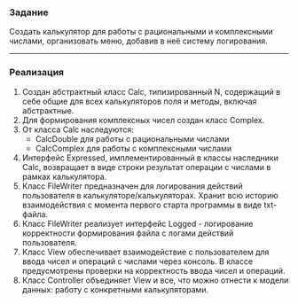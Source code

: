 ### Задание
Создать калькулятор для работы с рациональными и комплексными числами, 
организовать меню, добавив в неё систему логирования.

___
### Реализация

1. Создан абстрактный класс Calc, типизированный N, содержащий в себе общие для 
всех калькуляторов поля и методы, включая абстрактные.
2. Для формирования комплексных чисел создан класс Complex.
3. От класса Calc наследуются:
   - CalcDouble для работы с рациональными числами
   - CalcComplex для работы с комплексными числами
4. Интерфейс Expressed, имплементированный в классы наследники Calc, возвращает в виде 
строки результат операции с числами в рамках калькулятора.
5. Класс FileWriter предназначен для логирования действий пользователя в калькуляторе/калькуляторах.
Хранит всю историю взаимодействия с момента первого старта программы в виде txt-файла.
6. Класс FileWriter реализует интерфейс Logged - логирование корректности формирования файла с логами действий 
пользователя.
7. Класс View обеспечивает взаимодействие с пользователем для ввода чисел и операций с числами через консоль.
В классе предусмотрены проверки на корректность ввода чисел и операций.
8. Класс Controller объединяет View и все, что можно отнести к модели данных: работу с конкретными калькуляторами.